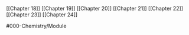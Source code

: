 [[Chapter 18]]
[[Chapter 19]]
[[Chapter 20]]
[[Chapter 21]]
[[Chapter 22]]
[[Chapter 23]]
[[Chapter 24]]

#000-Chemistry/Module 